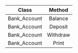 | Class | Method |
|-------|:------:|
| Bank_Account  | Balance|
| Bank_Account  | Deposit|
| Bank_Account  | Withdraw|
| Bank_Account  | Print|
